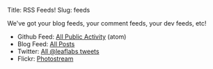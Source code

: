 Title: RSS Feeds!
Slug: feeds

We've got your blog feeds, your comment feeds, your dev feeds, etc!
<ul>
	<li>Github Feed: <a href="http://github.com/leaflabs.atom">All Public Activity</a> (atom)</li>
	<li>Blog Feed: <a href="http://leaflabs.com/blog/feed/">All Posts</a></li>
	<li><a href="http://www.leaflabs.net/blog/feed/"></a>Twitter: <a href="http://twitter.com/statuses/user_timeline/57240247.rss">All @leaflabs tweets</a></li>
	<li><a href="http://twitter.com/statuses/user_timeline/57240247.rss"></a>Flickr: <a href="http://api.flickr.com/services/feeds/photos_public.gne?id=48069758@N08&amp;lang=en-us&amp;format=rss_200">Photostream</a></li>
</ul>
